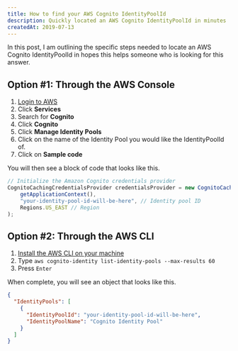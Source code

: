 ```yaml
---
title: How to find your AWS Cognito IdentityPoolId
description: Quickly located an AWS Cognito IdentityPoolId in minutes
createdAt: 2019-07-13
---
```


In this post, I am outlining the specific steps needed to locate an AWS Cognito IdentityPoolId in hopes this helps someone who is looking for this answer.

## Option #1: Through the AWS Console

1. [Login to AWS](https://console.aws.amazon.com/console/home?nc2=h_ct&src=header-signin)
2. Click **Services**
3. Search for **Cognito**
4. Click **Cognito**
5. Click **Manage Identity Pools**
6. Click on the name of the Identity Pool you would like the IdentityPoolId of.
7. Click on **Sample code**

You will then see a block of code that looks like this.

```js
// Initialize the Amazon Cognito credentials provider
CognitoCachingCredentialsProvider credentialsProvider = new CognitoCachingCredentialsProvider(
    getApplicationContext(),
    "your-identity-pool-id-will-be-here", // Identity pool ID
    Regions.US_EAST // Region
);
```

## Option #2: Through the AWS CLI

1. [Install the AWS CLI on your machine](https://docs.amazonaws.cn/en_us/cli/latest/userguide/cli-chap-install.html)
2. Type `aws cognito-identity list-identity-pools --max-results 60`
3. Press `Enter`

When complete, you will see an object that looks like this.

```json
{
  "IdentityPools": [
    {
      "IdentityPoolId": "your-identity-pool-id-will-be-here",
      "IdentityPoolName": "Cognito Identity Pool"
    }
  ]
}
```
